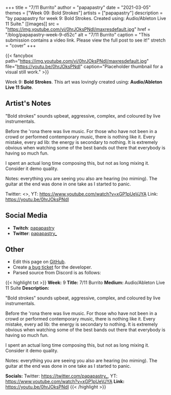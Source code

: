 +++
title =       "7/11 Burrito"
author =      "papapastry"
date =        "2021-03-05"
themes =      ["Week 09: Bold Strokes"]
artists =     ["papapastry"]
description = "by papapastry for week 9: Bold Strokes. Created using: Audio/Ableton Live 11 Suite."
[[images]]
      src = "https://img.youtube.com/vi/0hrJOksPNdI/maxresdefault.jpg"
      href = "/blog/papapastry-week-9-d52c"
      alt = "7/11 Burrito"
      caption = "This submission contains a video link. Please view the full post to see it!"
      stretch = "cover"
+++

{{< fancybox path="https://img.youtube.com/vi/0hrJOksPNdI/maxresdefault.jpg" file="https://youtu.be/0hrJOksPNdI" caption="Placeholder thumbnail for a visual still work." >}}


Week 9: **Bold Strokes**. This art was lovingly created using: **Audio/Ableton Live 11 Suite**.

## Artist's Notes

"Bold strokes" sounds upbeat, aggressive, complex, and coloured by live instrumentals.

Before the 'rona there was live music. For those who have not been in a crowd or performed contemporary music, there is nothing like it. Every mistake, every ad lib: the energy is secondary to nothing. It is extremely obvious when watching some of the best bands out there that everybody is having so much fun.

I spent an actual long time composing this, but not as long mixing it. Consider it demo quality.

Notes: everything you are seeing you also are hearing (no miming). The guitar at the end was done in one take as I started to panic.

Twitter: <>, YT: <https://www.youtube.com/watch?v=xGP1pUeVJYA>
Link: https://youtu.be/0hrJOksPNdI

## Social Media

- **Twitch**: <a href='https://twitch.tv/papapastry' target='_blank'>papapastry</a>
- **Twitter**: <a href='https://twitter.com/papapastry_' target='_blank'>papapastry_</a>

## Other

- Edit this page on [GitHub](https://github.com/teaminkling/web-refresh/edit/main/content/blog/papapastry-week-9-d52c.md).
- Create [a bug ticket](https://github.com/teaminkling/web-refresh/issues/new?assignees=&labels=bug&template=problem-report.md&title=) for the developer.
- Parsed source from Discord is as follows:

{{< highlight txt >}}
**Week:** 9
**Title:** 7/11 Burrito
**Medium:** Audio/Ableton Live 11 Suite
**Description:**

"Bold strokes" sounds upbeat, aggressive, complex, and coloured by live instrumentals.

Before the 'rona there was live music. For those who have not been in a crowd or performed contemporary music, there is nothing like it. Every mistake, every ad lib: the energy is secondary to nothing. It is extremely obvious when watching some of the best bands out there that everybody is having so much fun.

I spent an actual long time composing this, but not as long mixing it. Consider it demo quality.

Notes: everything you are seeing you also are hearing (no miming). The guitar at the end was done in one take as I started to panic.

**Socials:** Twitter: <https://twitter.com/papapastry_>, YT: <https://www.youtube.com/watch?v=xGP1pUeVJYA>
**Link:** https://youtu.be/0hrJOksPNdI
{{< /highlight >}}